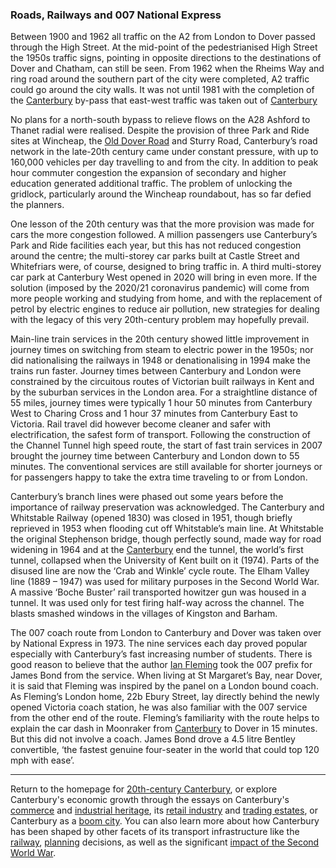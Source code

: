 <param ve-config title="20th-Century Canterbury: Transport" author="Richard Maltby" layout="vtl" banner="https://stor.artstor.org/stor/c35dcc83-8c83-4e82-8a7e-0d012287b919">

<param ve-entity eid="Q29303" aliases="Canterbury">
<param ve-entity eid="Q8023755" aliases="Wincheap">
<param ve-entity eid="Q888603" aliases="A2">
<param ve-entity eid="Q279963" aliases="Sturry Road">
<param ve-entity eid="Q17650135" aliases="Rheims Way">
<param ve-entity eid="Q17064998" aliases="Whitefriars">
<param ve-entity eid="Q671106" aliases="Canterbury West">
<param ve-entity eid="Q4381574" aliases="Canterbury East">
<param ve-entity eid="Q801128" aliases="Charing Cross">
<param ve-entity eid="Q985210" aliases="Victoria">
<param ve-entity eid="Q5033707" aliases="Canterbury and Whitstable Railway">

### Roads, Railways and 007 National Express

Between 1900 and 1962 all traffic on the A2 from London to Dover passed through the High Street. At the mid-point of the pedestrianised High Street the 1950s traffic signs, pointing in opposite directions to the destinations of Dover and Chatham, can still be seen. From 1962 when the Rheims Way and ring road around the southern part of the city were completed, A2 traffic could go around the city walls. It was not until 1981 with the completion of the [Canterbury](/canterbury/20c-canterbury-home) by-pass that east-west traffic was taken out of [Canterbury](/canterbury/20c-canterbury-home)
<param ve-image url="https://stor.artstor.org/stor/bd562c60-7fcd-435e-9c8d-d1a1a989a015" label="A2 sign on the High Street" attribution="Martin Crowther">

No plans for a north-south bypass to relieve flows on the A28 Ashford to Thanet radial were realised. Despite the provision of three Park and Ride sites at Wincheap, the [Old Dover Road](/dickens/david-copperfield-dover-road) and Sturry Road, Canterbury’s road network in the late-20th century came under constant pressure, with up to 160,000 vehicles per day travelling to and from the city. In addition to peak hour commuter congestion the expansion of secondary and higher education generated additional traffic. The problem of unlocking the gridlock, particularly around the Wincheap roundabout, has so far defied the planners.
<param ve-image url="https://upload.wikimedia.org/wikipedia/commons/thumb/b/b4/Wincheap_roundabout_-_geograph.org.uk_-_746820.jpg/640px-Wincheap_roundabout_-_geograph.org.uk_-_746820.jpg" label="Wincheap Rounadabout" attribution="David Mills CC BY-SA 2.0">

One lesson of the 20th century was that the more provision was made for cars the more congestion followed. A million passengers use Canterbury’s Park and Ride facilities each year, but this has not reduced congestion around the centre; the multi-storey car parks built at Castle Street and Whitefriars were, of course, designed to bring traffic in. A third multi-storey car park at Canterbury West opened in 2020 will bring in even more. If the solution (imposed by the 2020/21 coronavirus pandemic) will come from more people working and studying from home, and with the replacement of petrol by electric engines to reduce air pollution, new strategies for dealing with the legacy of this very 20th-century problem may hopefully prevail.
<param ve-image url="https://upload.wikimedia.org/wikipedia/commons/thumb/0/07/Bus_Station_-_geograph.org.uk_-_746935.jpg/640px-Bus_Station_-_geograph.org.uk_-_746935.jpg" label="Whitefriars shopping centre and bus station" attribution="David Mills CC BY-SA 2.0">

Main-line train services in the 20th century showed little improvement in journey times on switching from steam to electric power in the 1950s; nor did nationalising the railways in 1948 or denationalising in 1994 make the trains run faster. Journey times between Canterbury and London were constrained by the circuitous routes of Victorian built railways in Kent and by the suburban services in the London area. For a straightline distance of 55 miles, journey times were typically 1 hour 50 minutes from Canterbury West to Charing Cross and 1 hour 37 minutes from Canterbury East to Victoria. Rail travel did however become cleaner and safer with electrification, the safest form of transport. Following the construction of the Channel Tunnel high speed route, the start of fast train services in 2007 brought the journey time between Canterbury and London down to 55 minutes. The conventional services are still available for shorter journeys or for passengers happy to take the extra time traveling to or from London.
<param ve-image url="https://stor.artstor.org/stor/e5ce46d0-9be4-4154-8f87-856471fd5e67" label="Canterbury East station" attribution="Martin Crowther">

Canterbury’s branch lines were phased out some years before the importance of railway preservation was acknowledged. The Canterbury and Whitstable Railway (opened 1830) was closed in 1951, though briefly reprieved in 1953 when flooding cut off Whitstable’s main line. At Whitstable the original Stephenson bridge, though perfectly sound, made way for road widening in 1964 and at the [Canterbury](/canterbury/20c-canterbury-home) end the tunnel, the world’s first tunnel, collapsed when the University of Kent built on it (1974). Parts of the disused line are now the ‘Crab and Winkle’ cycle route. The Elham Valley line (1889 – 1947) was used for military purposes in the Second World War. A massive ‘Boche Buster’ rail transported howitzer gun was housed in a tunnel. It was used only for test firing half-way across the channel. The blasts smashed windows in the villages of Kingston and Barham.
<param ve-image url="https://upload.wikimedia.org/wikipedia/commons/2/23/Whitstable_MAP28_2400.jpg" label="Railway map" attribution="Unknown author, Public Domain">
<param ve-image url="https://upload.wikimedia.org/wikipedia/commons/a/a9/BL_18_inch_Howitzer_Ashbury_Station_WWII.jpg" label="Boche Buster with crew" attribution="UK Government, Public Domain">

The 007 coach route from London to Canterbury and Dover was taken over by National Express in 1973. The nine services each day proved popular especially with Canterbury’s fast increasing number of students. There is good reason to believe that the author [Ian Fleming](/20c/20c-fleming-biography) took the 007 prefix for James Bond from the service. When living at St Margaret’s Bay, near Dover, it is said that Fleming was inspired by the panel on a London bound coach. As Fleming’s London home, 22b Ebury Street, lay directly behind the newly opened Victoria coach station, he was also familiar with the 007 service from the other end of the route. Fleming’s familiarity with the route helps to explain the car dash in Moonraker from [Canterbury](/canterbury/20c-canterbury-home) to Dover in 15 minutes. But this did not involve a coach. James Bond drove a 4.5 litre Bentley convertible, ‘the fastest genuine four-seater in the world that could top 120 mph with ease’.
<param ve-image url="https://stor.artstor.org/stor/eccb379a-a975-40fc-a14c-f6f34a0163de" label="Blue plaque" attribution="Martin Crowther">

***

Return to the homepage for [20th-century Canterbury](/canterbury/20c-canterbury-home), or explore Canterbury's economic growth through the essays on Canterbury's [commerce](/canterbury/20c-canterbury-commerce) and [industrial heritage](/canterbury/20c-canterbury-industrial), its [retail industry](/canterbury/20c-canterbury-retail-store) and [trading estates](/canterbury/20c-canterbury-trading-estates), or Canterbury as a [boom city](/canterbury/20c-canterbury-boom-city). You can also learn more about how Canterbury has been shaped by other facets of its transport infrastructure like the [railway](/canterbury/20c-canterbury-railway), [planning](/canterbury/20c-canterbury-planning) decisions, as well as the significant [impact of the Second World War](/canterbury/20c-canterbury-ww2).
<param ve-image url="https://upload.wikimedia.org/wikipedia/commons/thumb/0/02/Canterbury_Cathedral_-_Portal_Nave_Cross-spire.jpeg/1557px-Canterbury_Cathedral_-_Portal_Nave_Cross-spire.jpeg" label="Canterbury Cathedral" attribution="Hans Musil, CC BY-SA 4.0"> 
